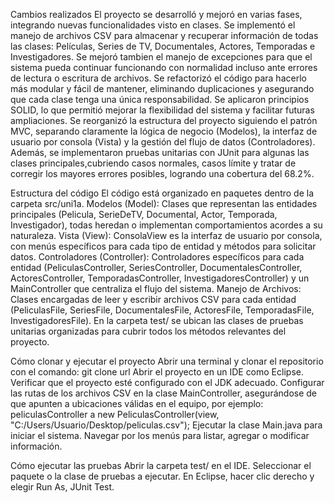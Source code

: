Cambios realizados
El proyecto se desarrolló y mejoró en varias fases, integrando nuevas funcionalidades visto en clases.
Se implementó el manejo de archivos CSV para almacenar y recuperar información de todas las clases:
Películas, Series de TV, Documentales, Actores, Temporadas  e Investigadores. Se mejoró tambien el 
manejo de excepciones para que el sistema pueda continuar funcionando con normalidad incluso ante 
errores de lectura o escritura de archivos.
Se refactorizó el código para hacerlo más modular y fácil de mantener, eliminando duplicaciones y 
asegurando que cada clase tenga una única responsabilidad. Se aplicaron principios SOLID, lo que 
permitió mejorar la flexibilidad del sistema y facilitar futuras ampliaciones.
Se reorganizó la estructura del proyecto siguiendo el patrón MVC, separando claramente la lógica de 
negocio (Modelos), la interfaz de usuario por consola (Vista) y la gestión del flujo de datos 
(Controladores). Además, se implementaron pruebas unitarias con JUnit para algunas las clases 
principales,cubriendo casos normales, casos límite y tratar de corregir los mayores errores posibles, 
logrando una cobertura del 68.2%.

Estructura del código
El código está organizado en paquetes dentro de la carpeta src/uni1a.
Modelos (Model): Clases que representan las entidades principales (Pelicula, SerieDeTV, Documental, Actor,
Temporada, Investigador), todas heredan o implementan comportamientos acordes a su naturaleza.
Vista (View): ConsolaView es la interfaz de usuario por consola, con menús específicos para cada tipo
de entidad y métodos para solicitar datos.
Controladores (Controller): Controladores específicos para cada entidad (PeliculasController, 
SeriesController, DocumentalesController, ActoresController, TemporadasController, 
InvestigadoresController) y un MainController que centraliza el flujo del sistema.
Manejo de Archivos: Clases encargadas de leer y escribir archivos CSV para cada entidad (PeliculasFile,
SeriesFile, DocumentalesFile, ActoresFile, TemporadasFile, InvestigadoresFile).
En la carpeta test/ se ubican las clases de pruebas unitarias organizadas para cubrir todos los métodos 
relevantes del proyecto.

Cómo clonar y ejecutar el proyecto
Abrir una terminal y clonar el repositorio con el comando:
git clone url
Abrir el proyecto en un IDE como Eclipse.
Verificar que el proyecto esté configurado con el JDK adecuado.
Configurar las rutas de los archivos CSV en la clase MainController, asegurándose de que apunten a 
ubicaciones válidas en el equipo, por ejemplo:
peliculasController a new PeliculasController(view, "C:/Users/Usuario/Desktop/peliculas.csv");
Ejecutar la clase Main.java para iniciar el sistema.
Navegar por los menús para listar, agregar o modificar información.

Cómo ejecutar las pruebas
Abrir la carpeta test/ en el IDE.
Seleccionar el paquete o la clase de pruebas a ejecutar.
En Eclipse, hacer clic derecho y elegir Run As, JUnit Test.
